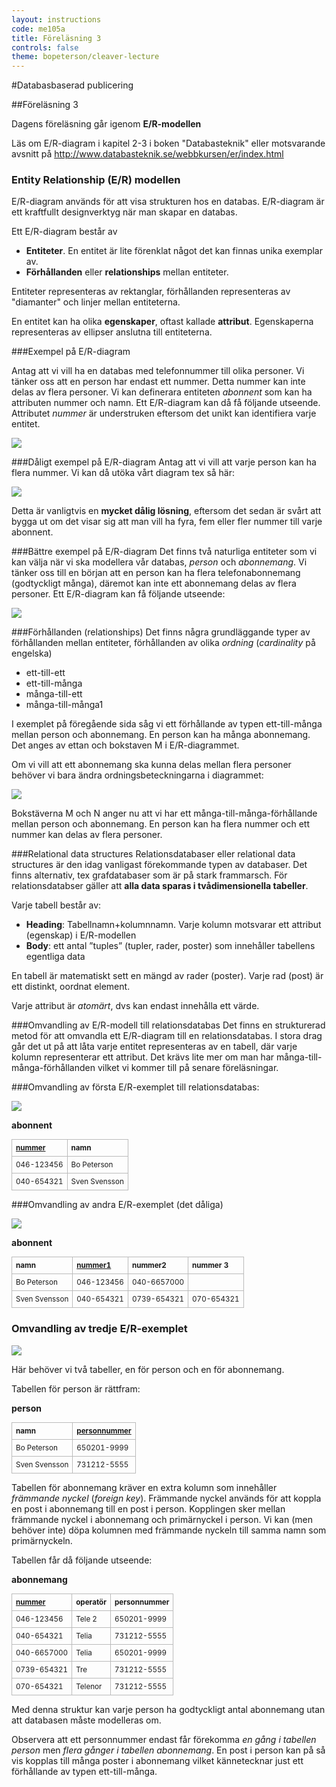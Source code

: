 ```yaml
---
layout: instructions
code: me105a
title: Föreläsning 3
controls: false
theme: bopeterson/cleaver-lecture
---
```


<style>
table {border-collapse: collapse;font-size:smaller}
th, td {border: 1px solid #BBBBBB}
th, td {text-align:left}
th, td {padding: 6px;}
hr {display: none}
</style>

#Databasbaserad publicering

##Föreläsning 3

Dagens föreläsning går igenom **E/R-modellen**

Läs om E/R-diagram i kapitel 2-3 i boken "Databasteknik" eller motsvarande avsnitt på <http://www.databasteknik.se/webbkursen/er/index.html>

---

### Entity Relationship (E/R) modellen

E/R-diagram används för att visa strukturen hos en databas. E/R-diagram är ett kraftfullt designverktyg när man skapar en databas. 

Ett E/R-diagram består av

- **Entiteter**. En entitet är lite förenklat något det kan finnas unika exemplar av. 
- **Förhållanden** eller **relationships** mellan entiteter.

Entiteter representeras av rektanglar, förhållanden representeras av "diamanter" och linjer mellan entiteterna. 

En entitet kan ha olika **egenskaper**, oftast kallade **attribut**. Egenskaperna representeras av ellipser anslutna till entiteterna. 

---

###Exempel på E/R-diagram

Antag att vi vill ha en databas med telefonnummer till olika personer. Vi tänker oss att en person har endast ett nummer. Detta nummer kan inte delas av flera personer. Vi kan definerara entiteten *abonnent* som kan ha attributen nummer och namn. Ett E/R-diagram kan då få följande utseende. Attributet *nummer* är understruken eftersom det unikt kan identifiera varje entitet.

![](im3/er1.png)

---

###Dåligt exempel på E/R-diagram
Antag att vi vill att varje person kan ha flera nummer. Vi kan då utöka vårt diagram tex så här:

![](im3/er2.png)

Detta är vanligtvis en **mycket dålig lösning**, eftersom det sedan är svårt att bygga ut om det visar sig att man vill ha fyra, fem eller fler nummer till varje abonnent. 

---

###Bättre exempel på E/R-diagram
Det finns två naturliga entiteter som vi kan välja när vi ska modellera vår databas, *person* och *abonnemang*. Vi tänker oss till en början att en person kan ha flera telefonabonnemang (godtyckligt många), däremot kan inte ett abonnemang delas av flera personer. Ett E/R-diagram kan få följande utseende:

![](im3/er3.png)

---

###Förhållanden (relationships)
Det finns några grundläggande typer av förhållanden mellan entiteter, förhållanden av olika *ordning* (*cardinality* på engelska)

- ett-till-ett
- ett-till-många
- många-till-ett
- många-till-många1

I exemplet på föregående sida såg vi ett förhållande av typen ett-till-många mellan person och abonnemang. En person kan ha många abonnemang. Det anges av ettan och bokstaven M i E/R-diagrammet.

Om vi vill att ett abonnemang ska kunna delas mellan flera personer behöver vi bara ändra ordningsbeteckningarna i diagrammet:

---

![](im3/er4.png)

Bokstäverna M och N anger nu att vi har ett många-till-många-förhållande mellan person och abonnemang. En person kan ha flera nummer och ett nummer kan delas av flera personer. 

---

###Relational data structures
Relationsdatabaser eller relational data structures är den idag vanligast förekommande typen av databaser. Det finns alternativ, tex grafdatabaser som är på stark frammarsch. För relationsdatabser gäller att **alla data sparas i tvådimensionella tabeller**.

Varje tabell består av:

- **Heading**: Tabellnamn+kolumnnamn. Varje kolumn motsvarar ett attribut (egenskap) i E/R-modellen
- **Body**: ett antal ”tuples” (tupler, rader, poster) som innehåller tabellens egentliga data

En tabell är matematiskt sett en mängd av rader (poster). Varje rad (post) är ett distinkt, oordnat element.

Varje attribut är *atomärt*, dvs kan endast innehålla ett värde.

---

###Omvandling av E/R-modell till relationsdatabas
Det finns en strukturerad metod för att omvandla ett E/R-diagram till  en relationsdatabas. I stora drag går det ut på att låta varje entitet representeras av en tabell, där varje kolumn representerar ett attribut. Det krävs lite mer om man har många-till-många-förhållanden vilket vi kommer till på senare föreläsningar. 

---

###Omvandling av första E/R-exemplet till relationsdatabas:

![](im3/er1.png)

**abonnent**

| <u>nummer</u> | namn |
|---|---|
| 046-123456 | Bo Peterson |
| 040-654321 | Sven Svensson |

---

###Omvandling av andra E/R-exemplet (det dåliga)

![](im3/er2.png)

**abonnent**

| namn | <u>nummer1</u> | nummer2 | nummer 3 |
|---|---|---|---| 
| Bo Peterson | 046-123456 | 040-6657000 | |
| Sven Svensson | 040-654321 | 0739-654321 | 070-654321 |

---


### Omvandling av tredje E/R-exemplet

![](im3/er3.png)

Här behöver vi två tabeller, en för person och en för abonnemang. 

---

Tabellen för person är rättfram:

**person**

| namn | <u>personnummer</u> |
|---|---|
| Bo Peterson | 650201-9999 |
| Sven Svensson | 731212-5555 |

---

Tabellen för abonnemang kräver en extra kolumn som innehåller *främmande nyckel* (*foreign key*). Främmande nyckel används för att koppla en post i abonnemang till en post i person. Kopplingen sker mellan främmande nyckel i abonnemang och primärnyckel i person. Vi kan (men behöver inte) döpa kolumnen med främmande nyckeln till samma namn som primärnyckeln. 

---

Tabellen får då följande utseende:

**abonnemang**

| <u>nummer</u> | operatör | personnummer |
|---|---|---|
| 046-123456 | Tele 2 | 650201-9999 | 
| 040-654321 | Telia | 731212-5555 | 
| 040-6657000 | Telia | 650201-9999 |
| 0739-654321 | Tre | 731212-5555 |
| 070-654321 | Telenor | 731212-5555 |

Med denna struktur kan varje person ha godtyckligt antal abonnemang utan att databasen måste modelleras om.

Observera att ett personnummer endast får förekomma *en gång i tabellen person* men *flera gånger i tabellen abonnemang*. En post i person kan på så vis kopplas till många poster i abonnemang vilket kännetecknar just ett förhållande av typen ett-till-många.
